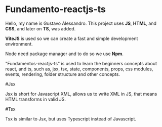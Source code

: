 # Fundamento-reactjs-ts

Hello, my name is Gustavo Alessandro. This project uses **JS**, **HTML**, and **CSS**, and later on **TS**, was added.

**ViteJS** is used so we can create a fast and simple development environment.

Node need package manager and to do so we use **Npm**.

"Fundamentos-reactjs-ts" is used to learn the beginners concepts about react, and ts, such as, jsx, tsx, state, components, props, css modules, events,
rendering, folder structure and other concepts.

#Jsx

Jsx is short for Javascript XML, allows us to write XML in JS, that means HTML transforms in valid JS.

#Tsx

Tsx is similar to Jsx, but uses Typescript instead of Javascript.
